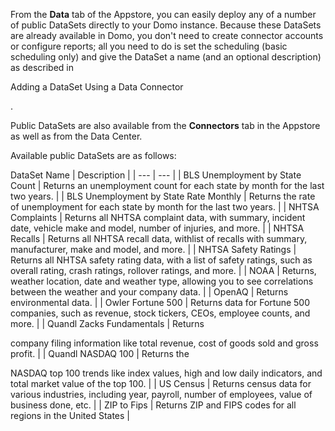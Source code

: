 

From the
 **Data**
 tab of the Appstore, you can easily deploy any of a number of public DataSets directly to your Domo instance. Because these DataSets are already available in Domo, you don't need to create connector accounts or configure reports; all you need to do is set the scheduling (basic scheduling only) and give the DataSet a name (and an optional description) as described in

Adding a DataSet Using a Data Connector

.


 Public DataSets are also available from the
 **Connectors**
 tab in the Appstore as well as from the Data Center.


 Available public DataSets are as follows:


 DataSet Name
  |
 Description
  |
| --- | --- |
|
 BLS Unemployment by State Count
  |
 Returns an unemployment count for each state by month for the last two years.
  |
|
 BLS Unemployment by State Rate Monthly
  |
 Returns the rate of unemployment for each state by month for the last two years.
  |
|
 NHTSA Complaints
  |
 Returns all NHTSA complaint data, with summary, incident date, vehicle make and model, number of injuries, and more.
  |
|
 NHTSA Recalls
  |
 Returns all NHTSA recall data, withlist of recalls with summary, manufacturer, make and model, and more.
  |
|
 NHTSA Safety Ratings
  |
 Returns all NHTSA safety rating data, with a list of safety ratings, such as overall rating, crash ratings, rollover ratings, and more.
  |
|
 NOAA
  |
 Returns, weather location, date and weather type, allowing you to see correlations between the weather and your company data.
  |
|
 OpenAQ
  |
 Returns environmental data.
  |
|
 Owler Fortune 500
  |
 Returns data for Fortune 500 companies, such as revenue, stock tickers, CEOs, employee counts, and more.
  |
|
 Quandl Zacks Fundamentals
  |
 Returns

company filing information like total revenue, cost of goods sold and gross profit.
  |
|
 Quandl NASDAQ 100
  |
 Returns the

NASDAQ top 100 trends like index values, high and low daily indicators, and total market value of the top 100.
  |
|
 US Census
  |
 Returns census data for various industries, including year, payroll, number of employees, value of business done, etc.
  |
|
 ZIP to Fips
  |
 Returns ZIP and FIPS codes for all regions in the United States
  |


